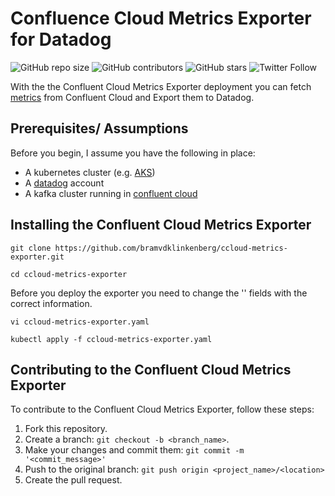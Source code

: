 # Confluence Cloud Metrics Exporter for Datadog

![GitHub repo size](https://img.shields.io/github/repo-size/bramvdklinkenberg/ccloud-metrics-exporter)
![GitHub contributors](https://img.shields.io/github/contributors/bramvdklinkenberg/ccloud-metrics-exporter)
![GitHub stars](https://img.shields.io/github/stars/bramvdklinkenberg/ccloud-metrics-exporter?style=social)
![Twitter Follow](https://img.shields.io/twitter/follow/BramKlinkenberg?style=social)

With the the Confluent Cloud Metrics Exporter deployment you can fetch [metrics](https://docs.confluent.io/5.5.0/cloud/metrics-api.html#list-the-available-metrics "available metrics") from Confluent Cloud and Export them to Datadog.

## Prerequisites/ Assumptions

Before you begin, I assume you have the following in place:
* A kubernetes cluster (e.g. [AKS](https://docs.microsoft.com/en-us/azure/aks/intro-kubernetes))
* A [datadog](https://www.datadoghq.com/) account
* A kafka cluster running in [confluent cloud](https://www.confluent.io/confluent-cloud/)

## Installing the Confluent Cloud Metrics Exporter

```
git clone https://github.com/bramvdklinkenberg/ccloud-metrics-exporter.git
```

```
cd ccloud-metrics-exporter
```

Before you deploy the exporter you need to change the '<VALUE>' fields with the correct information.

```
vi ccloud-metrics-exporter.yaml
```

```
kubectl apply -f ccloud-metrics-exporter.yaml
```

## Contributing to the Confluent Cloud Metrics Exporter
<!--- If your README is long or you have some specific process or steps you want contributors to follow, consider creating a separate CONTRIBUTING.md file--->
To contribute to the Confluent Cloud Metrics Exporter, follow these steps:

1. Fork this repository.
2. Create a branch: `git checkout -b <branch_name>`.
3. Make your changes and commit them: `git commit -m '<commit_message>'`
4. Push to the original branch: `git push origin <project_name>/<location>`
5. Create the pull request.
